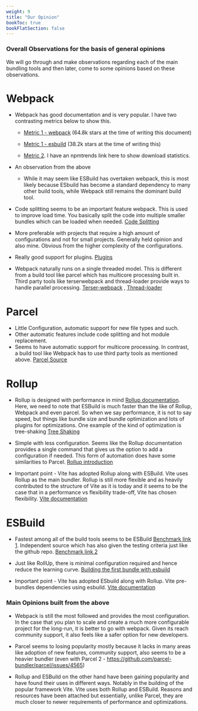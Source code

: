 ```yaml
---
weight: 9
title: "Our Opinion"
bookToc: true
bookFlatSection: false
---
```

### Overall Observations for the basis of general opinions

We will go through and make observations regarding each of the main bundling tools and then later, come to some opinions based on these observations.

# Webpack

- Webpack has good documentation and is very popular. I have two contrasting metrics below to show this. 
  - [Metric 1 - webpack](https://github.com/webpack/webpack) (64.8k stars at the time of writing this document)
  - [Metric 1 - esbuild](https://github.com/evanw/esbuild) (38.2k stars at the time of writing this)

  - [Metric 2](https://npmtrends.com/esbuild-vs-parcel-vs-rollup-vs-vite-vs-webpack). I have an npmtrends link here to show download statistics.

- An observation from the above

  - While it may seem like ESBuild has overtaken webpack, this is most likely because ESbuild has become a standard dependency to many other build tools, while Webpack still remains the dominant build tool.

- Code splitting seems to be an important feature webpack. This is used to improve load time. You basically split the code into multiple smaller bundles which can be loaded when needed. 
[Code Splitting](https://webpack.js.org/guides/code-splitting/)

- More preferable with projects that require a high amount of configurations and not for small projects. Generally held opinion and also mine. Obvious from the higher complexity of the configurations. 

- Really good support for plugins. 
[Plugins](https://webpack.js.org/plugins/) 

- Webpack naturally runs on a single threaded model. This is different from a build tool like parcel which has multicore processing built in. Third party tools like terserwebpack and thread-loader provide ways to handle parallel processing. 
[Terser-webpack](https://webpack.js.org/plugins/terser-webpack-plugin/) , [Thread-loader](https://webpack.js.org/loaders/thread-loader/)

# Parcel

- Little Configuration, automatic support for new file types and such. 
- Other automatic features include code splitting and hot module replacement.
- Seems to have automatic support for multicore processing. In contrast, a build tool like Webpack has to use third party tools as mentioned above.
[Parcel Source](https://parceljs.org/)

# Rollup

- Rollup is designed with performance in mind [Rollup documentation](https://rollupjs.org/). Here, we need to note that ESBuild is much faster than the like of Rollup, Webpack and even parcel. So when we say performance, it is not to say speed, but things like bundle size and bundle optimization and lots of plugins for optimizations. One example of the kind of optimization is tree-shaking 
[Tree Shaking](https://rollupjs.org/introduction/#tree-shaking)

- Simple with less configuration. Seems like the Rollup documentation provides a single command that gives us the option to add a configuration if needed. This form of automation does have some similarities to Parcel. [Rollup introduction](https://rollupjs.org/introduction/)

- Important point - Vite has adopted Rollup along with ESBuild. Vite uses Rollup as the main bundler. Rollup is still more flexible and as heavily contributed to the structure of Vite as it is today and it seems to be the case that in a performance vs flexibility trade-off, Vite has chosen flexibility. 
[Vite documentation](https://vitejs.dev/guide/why.html)

# ESBuild

- Fastest among all of the build tools seems to be ESBuild 
[Benchmark link 1](https://github.com/evanw/esbuild#benchmark-results). 
Independent source which has also given the testing criteria just like the github repo.
[Benchmark link 2](https://blog.logrocket.com/fast-javascript-bundling-with-esbuild/)

- Just like RollUp, there is minimal configuration required and hence reduce the learning curve. 
[Building the first bundle with esbuild](https://esbuild.github.io/getting-started/#your-first-bundle)

- Important point - Vite has adopted ESbuild along with Rollup. Vite pre-bundles dependencies using esbuild. [Vite documentation](https://vitejs.dev/guide/why.html)


### Main Opinions built from the above

- Webpack is still the most followed and provides the most configuration. In the case that you plan to scale and create a much more configurable project for the long-run, it is better to go with webpack. Given its reach community support, it also feels like a safer option for new developers.

- Parcel seems to losing popularity mostly because it lacks in many areas like adoption of new features, community support, also seems to be a heavier bundler (even with Parcel 2 - https://github.com/parcel-bundler/parcel/issues/4565) 

- Rollup and ESBuild on the other hand have been gaining popularity and have found their uses in different ways. Notably in the building of the popular framework Vite. Vite uses both Rollup and ESBuild. Reasons and resources have been attached but essentially, unlike Parcel, they are much closer to newer requirements of performance and optimizations.


